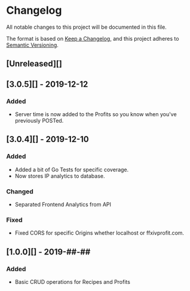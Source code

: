 # Changelog
All notable changes to this project will be documented in this file.

The format is based on [Keep a Changelog](https://keepachangelog.com/en/1.0.0/),
and this project adheres to [Semantic Versioning](https://semver.org/spec/v2.0.0.html).

## [Unreleased][]

## [3.0.5][] - 2019-12-12
### Added
-   Server time is now added to the Profits so you know when you've previously POSTed.

## [3.0.4][] - 2019-12-10
### Added
-   Added a bit of Go Tests for specific coverage.
-   Now stores IP analytics to database.

### Changed
-   Separated Frontend Analytics from API
  
### Fixed
-   Fixed CORS for specific Origins whether localhost or ffxivprofit.com.

## [1.0.0][] - 2019-##-##
### Added
-   Basic CRUD operations for Recipes and Profits
